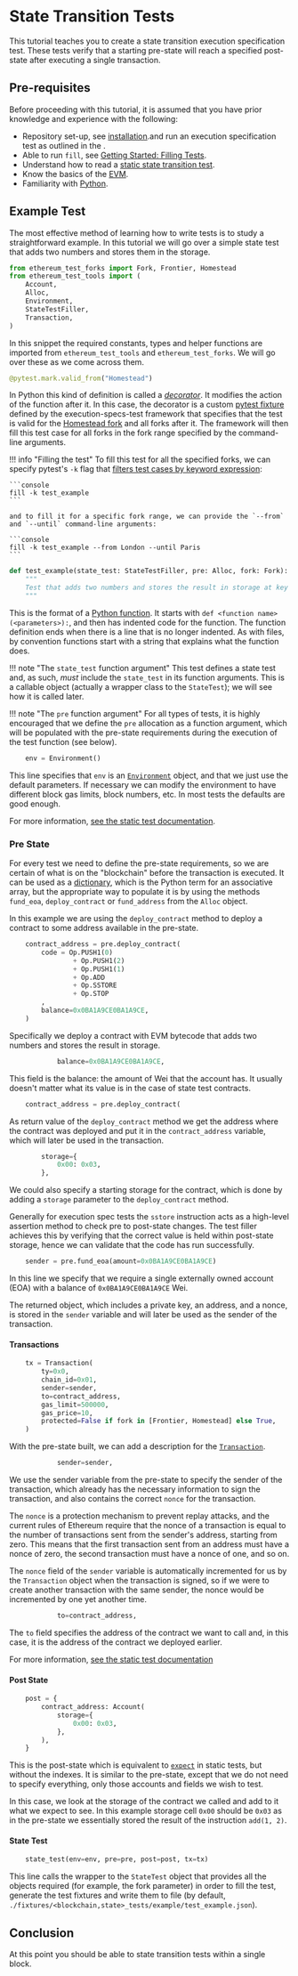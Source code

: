 # State Transition Tests

This tutorial teaches you to create a state transition execution specification test. These tests verify that a starting pre-state will reach a specified post-state after executing a single transaction.

## Pre-requisites

Before proceeding with this tutorial, it is assumed that you have prior knowledge and experience with the following:

- Repository set-up, see [installation](../../getting_started/installation.md).and run an execution specification test as outlined in the .
- Able to run `fill`, see [Getting Started: Filling Tests](../../filling_tests/getting_started.md).
- Understand how to read a [static state transition test](https://ethereum-tests.readthedocs.io/en/latest/state-transition-tutorial.html#the-source-code).
- Know the basics of the [EVM](https://www.evm.codes/).
- Familiarity with [Python](https://docs.python.org/3/tutorial/).

## Example Test

The most effective method of learning how to write tests is to study a straightforward example. In this tutorial we will go over a simple state test that adds two numbers and stores them in the storage.

```python
from ethereum_test_forks import Fork, Frontier, Homestead
from ethereum_test_tools import (
    Account,
    Alloc,
    Environment,
    StateTestFiller,
    Transaction,
)
```

In this snippet the required constants, types and helper functions are imported from `ethereum_test_tools` and `ethereum_test_forks`. We will go over these as we come across them.

```python
@pytest.mark.valid_from("Homestead")
```

In Python this kind of definition is called a [*decorator*](https://docs.python.org/3/search.html?q=decorator).
It modifies the action of the function after it.
In this case, the decorator is a custom [pytest fixture](https://docs.pytest.org/en/latest/explanation/fixtures.html) defined by the execution-specs-test framework that specifies that the test is valid for the [Homestead fork](https://ethereum.org/en/history/#homestead) and all forks after it. The framework will then fill this test case for all forks in the fork range specified by the command-line arguments.

!!! info "Filling the test"
    To fill this test for all the specified forks, we can specify pytest's `-k` flag that [filters test cases by keyword expression](https://docs.pytest.org/en/latest/how-to/usage.html#specifying-tests-selecting-tests):

    ```console
    fill -k test_example
    ```

    and to fill it for a specific fork range, we can provide the `--from` and `--until` command-line arguments:

    ```console
    fill -k test_example --from London --until Paris
    ```

```python
def test_example(state_test: StateTestFiller, pre: Alloc, fork: Fork):
    """
    Test that adds two numbers and stores the result in storage at key 0.
    """
```

This is the format of a [Python function](https://docs.python.org/3/tutorial/controlflow.html#defining-functions).
It starts with `def <function name>(<parameters>):`, and then has indented code for the function.
The function definition ends when there is a line that is no longer indented. As with files, by convention functions start with a string that explains what the function does.

!!! note "The `state_test` function argument"
    This test defines a state test and, as such, *must* include the `state_test` in its function arguments. This is a callable object (actually a wrapper class to the `StateTest`); we will see how it is called later.

!!! note "The `pre` function argument"
    For all types of tests, it is highly encouraged that we define the `pre` allocation as a function argument, which will be populated with the pre-state requirements during the execution of the test function (see below).

```python
    env = Environment()
```

This line specifies that `env` is an [`Environment`](https://github.com/ethereum/execution-spec-tests/blob/8b4504aaf6ae0b69c3e847a6c051e64fcefa4db0/src/ethereum_test_tools/common/types.py#L711) object, and that we just use the default parameters.
If necessary we can modify the environment to have different block gas limits, block numbers, etc.
In most tests the defaults are good enough.

For more information, [see the static test documentation](../../running_tests/test_formats/state_test.md).

### Pre State

For every test we need to define the pre-state requirements, so we are certain of what is on the "blockchain" before the transaction is executed.
It can be used as a [dictionary](https://docs.python.org/3/tutorial/datastructures.html#dictionaries), which is the Python term for an associative array, but the appropriate way to populate it is by using the methods `fund_eoa`, `deploy_contract` or `fund_address` from the `Alloc` object.

In this example we are using the `deploy_contract` method to deploy a contract to some address available in the pre-state.

```python
    contract_address = pre.deploy_contract(
        code = Op.PUSH1(0)
                + Op.PUSH1(2)
                + Op.PUSH1(1)
                + Op.ADD
                + Op.SSTORE
                + Op.STOP
        ,
        balance=0x0BA1A9CE0BA1A9CE,
    )
```

Specifically we deploy a contract with EVM bytecode that adds two numbers and stores the result in storage.

```python
            balance=0x0BA1A9CE0BA1A9CE,
```

This field is the balance: the amount of Wei that the account has. It usually doesn't matter what its value is in the case of state test contracts.

```python
    contract_address = pre.deploy_contract(
```

As return value of the `deploy_contract` method we get the address where the contract was deployed and put it in the `contract_address` variable, which will later be used in the transaction.

```python
        storage={
            0x00: 0x03,
        },
```

We could also specify a starting storage for the contract, which is done by adding a `storage` parameter to the `deploy_contract` method.

Generally for execution spec tests the `sstore` instruction acts as a high-level assertion method to check pre to post-state changes. The test filler achieves this by verifying that the correct value is held within post-state storage, hence we can validate that the code has run successfully.

```python
    sender = pre.fund_eoa(amount=0x0BA1A9CE0BA1A9CE)
```

In this line we specify that we require a single externally owned account (EOA) with a balance of `0x0BA1A9CE0BA1A9CE` Wei.

The returned object, which includes a private key, an address, and a nonce, is stored in the `sender` variable and will later be used as the sender of the transaction.

#### Transactions

```python
    tx = Transaction(
        ty=0x0,
        chain_id=0x01,
        sender=sender,
        to=contract_address,
        gas_limit=500000,
        gas_price=10,
        protected=False if fork in [Frontier, Homestead] else True,
    )
```

With the pre-state built, we can add a description for the [`Transaction`](https://github.com/ethereum/execution-spec-tests/blob/8b4504aaf6ae0b69c3e847a6c051e64fcefa4db0/src/ethereum_test_tools/common/types.py#L887).

```python
            sender=sender,
```

We use the sender variable from the pre-state to specify the sender of the transaction, which already has the necessary information to sign the transaction, and also contains the correct `nonce` for the transaction.

The `nonce` is a protection mechanism to prevent replay attacks, and the current rules of Ethereum require that the nonce of a transaction is equal to the number of transactions sent from the sender's address, starting from zero. This means that the first transaction sent from an address must have a nonce of zero, the second transaction must have a nonce of one, and so on.

The `nonce` field of the `sender` variable is automatically incremented for us by the `Transaction` object when the transaction is signed, so if we were to create another transaction with the same sender, the nonce would be incremented by one yet another time.

```python
            to=contract_address,
```

The `to` field specifies the address of the contract we want to call and, in this case, it is the address of the contract we deployed earlier.

For more information, [see the static test documentation](../../running_tests/test_formats/state_test.md)

#### Post State

```python
    post = {
        contract_address: Account(
            storage={
                0x00: 0x03,
            },
        ),
    }
```

This is the post-state which is equivalent to [`expect`](https://ethereum-tests.readthedocs.io/en/latest/test_filler/state_filler.html#expect) in static tests, but without the indexes. It is similar to the pre-state, except that we do not need to specify everything, only those accounts and fields we wish to test.

In this case, we look at the storage of the contract we called and add to it what we expect to see. In this example storage cell `0x00` should be `0x03` as in the pre-state we essentially stored the result of the instruction `add(1, 2)`.

#### State Test

```python
    state_test(env=env, pre=pre, post=post, tx=tx)
```

This line calls the wrapper to the `StateTest` object that provides all the objects required (for example, the fork parameter) in order to fill the test, generate the test fixtures and write them to file (by default, `./fixtures/<blockchain,state>_tests/example/test_example.json`).

## Conclusion

At this point you should be able to state transition tests within a single block.
